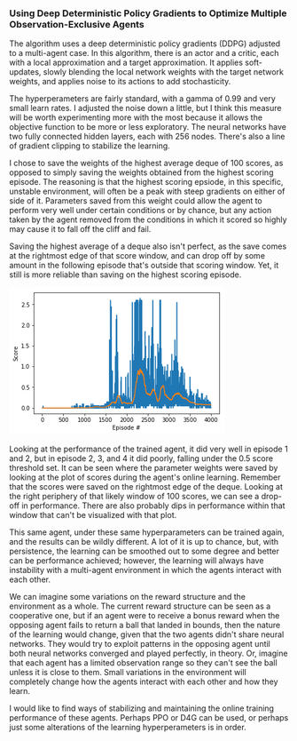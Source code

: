 ### Using Deep Deterministic Policy Gradients to Optimize Multiple Observation-Exclusive Agents

The algorithm uses a deep deterministic policy gradients (DDPG) adjusted to a multi-agent case. In this algorithm, 
there is an actor and a critic, each with a local approximation and a target approximation. It applies soft-updates, 
slowly blending the local network weights with the target network weights, and applies noise to its actions to add 
stochasticity.

The hyperperameters are fairly standard, with a gamma of 0.99 and very small learn rates. I adjusted the noise down a little, 
but I think this measure will be worth experimenting more with the most because it allows the objective function to be more 
or less exploratory. The neural networks have two fully connected hidden layers, each with 256 nodes. There's also a line of 
gradient clipping to stabilize the learning.

I chose to save the weights of the highest average deque of 100 scores, as opposed to simply saving the weights obtained from 
the highest scoring episode. The reasoning is that the highest scoring epsiode, in this specific, unstable environment, will 
often be a peak with steep gradients on either of side of it. Parameters saved from this weight could allow the agent to 
perform very well under certain conditions or by chance, but any action taken by the agent removed from the conditions in 
which it scored so highly may cause it to fall off the cliff and fail.

Saving the highest average of a deque also isn't perfect, as the save comes at the rightmost edge of that score window, and 
can drop off by some amount in the following episode that's outside that scoring window. Yet, it still is more reliable than 
saving on the highest scoring episode.

![](Uploads/scoring.png)

Looking at the performance of the trained agent, it did very well in episode 1 and 2, but in episode 2, 3, and 4 it did 
poorly, falling under the 0.5 score threshold set. It can be seen where the parameter weights were saved by looking at the 
plot of scores during the agent's online learning. Remember that the scores were saved on the rightmost edge of the deque. 
Looking at the right periphery of that likely window of 100 scores, we can see a drop-off in performance. There are also 
probably dips in performance within that window that can't be visualized with that plot.

This same agent, under these same hyperparameters can be trained again, and the results can be wildly different. A lot of it 
is up to chance, but, with persistence, the learning can be smoothed out to some degree and better can be performance 
achieved; however, the learning will always have instability with a multi-agent environment in which the agents interact with 
each other.

We can imagine some variations on the reward structure and the environment as a whole. The current reward structure can be 
seen as a cooperative one, but if an agent were to receive a bonus reward when the opposing agent fails to return a ball that 
landed in bounds, then the nature of the learning would change, given that the two agents didn't share neural networks. They 
would try to exploit patterns in the opposing agent until both neural networks converged and played perfectly, in theory. Or, 
imagine that each agent has a limited observation range so they can't see the ball unless it is close to them. Small 
variations in the environment will completely change how the agents interact with each other and how they learn.

I would like to find ways of stabilizing and maintaining the online training performance of these agents. Perhaps PPO or D4G can be used, or perhaps just some alterations of the learning hyperperameters is in order.
